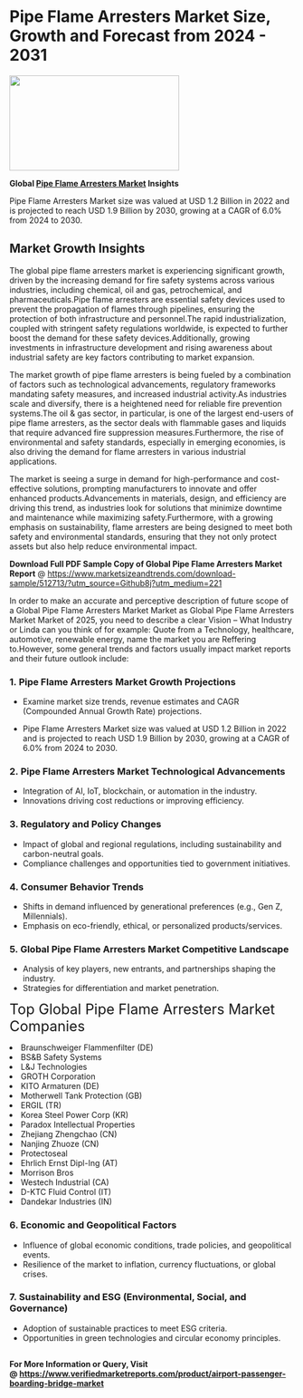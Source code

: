 <H1>Pipe Flame Arresters Market Size, Growth and Forecast from 2024 - 2031</H1><img class="aligncenter size-medium wp-image-584254" src="https://thirdeyenews.in/wp-content/uploads/2024/09/Global-Market-Research-300x168.jpeg" alt="" width="300" height="168" /><p><strong>Global&nbsp;<a href="https://www.marketsizeandtrends.com/download-sample/512713/?utm_source=Github8j?utm_medium=221">Pipe Flame Arresters Market</a> Insights</strong></p><p>Pipe Flame Arresters Market size was valued at USD 1.2 Billion in 2022 and is projected to reach USD 1.9 Billion by 2030, growing at a CAGR of 6.0% from 2024 to 2030.</p><p><h2>Market Growth Insights</h2> <p>The global pipe flame arresters market is experiencing significant growth, driven by the increasing demand for fire safety systems across various industries, including chemical, oil and gas, petrochemical, and pharmaceuticals.Pipe flame arresters are essential safety devices used to prevent the propagation of flames through pipelines, ensuring the protection of both infrastructure and personnel.The rapid industrialization, coupled with stringent safety regulations worldwide, is expected to further boost the demand for these safety devices.Additionally, growing investments in infrastructure development and rising awareness about industrial safety are key factors contributing to market expansion.</p> <p>The market growth of pipe flame arresters is being fueled by a combination of factors such as technological advancements, regulatory frameworks mandating safety measures, and increased industrial activity.As industries scale and diversify, there is a heightened need for reliable fire prevention systems.The oil & gas sector, in particular, is one of the largest end-users of pipe flame arresters, as the sector deals with flammable gases and liquids that require advanced fire suppression measures.Furthermore, the rise of environmental and safety standards, especially in emerging economies, is also driving the demand for flame arresters in various industrial applications.</p> <p>The market is seeing a surge in demand for high-performance and cost-effective solutions, prompting manufacturers to innovate and offer enhanced products.Advancements in materials, design, and efficiency are driving this trend, as industries look for solutions that minimize downtime and maintenance while maximizing safety.Furthermore, with a growing emphasis on sustainability, flame arresters are being designed to meet both safety and environmental standards, ensuring that they not only protect assets but also help reduce environmental impact.</p> <p><span class=""><strong>Download Full PDF Sample Copy of Global Pipe Flame Arresters Market Report</strong> @ <a href="https://www.marketsizeandtrends.com/download-sample/512713/?utm_source=Github8j?utm_medium=221" target="_blank">https://www.marketsizeandtrends.com/download-sample/512713/?utm_source=Github8j?utm_medium=221</a></span></p><p>In order to make an accurate and perceptive description of future scope of a Global&nbsp;Pipe Flame Arresters Market Market as Global&nbsp;Pipe Flame Arresters Market Market of 2025, you need to describe a clear Vision &ndash; What Industry or Linda can you think of for example: Quote from a Technology, healthcare, automotive, renewable energy, name the market you are Reffering to.However, some general trends and factors usually impact market reports and their future outlook include:</p><h3>1.&nbsp;<strong>Pipe Flame Arresters Market Growth Projections</strong></h3><ul><li>Examine market size trends, revenue estimates and CAGR (Compounded Annual Growth Rate) projections.</li><li><p>Pipe Flame Arresters Market size was valued at USD 1.2 Billion in 2022 and is projected to reach USD 1.9 Billion by 2030, growing at a CAGR of 6.0% from 2024 to 2030.</p></li></ul><h3>2.&nbsp;<strong>Pipe Flame Arresters Market Technological Advancements</strong></h3><ul><li>Integration of AI, IoT, blockchain, or automation in the industry.</li><li>Innovations driving cost reductions or improving efficiency.</li></ul><h3>3.&nbsp;<strong>Regulatory and Policy Changes</strong></h3><ul><li>Impact of global and regional regulations, including sustainability and carbon-neutral goals.</li><li>Compliance challenges and opportunities tied to government initiatives.</li></ul><h3>4.&nbsp;<strong>Consumer Behavior Trends</strong></h3><ul><li>Shifts in demand influenced by generational preferences (e.g., Gen Z, Millennials).</li><li>Emphasis on eco-friendly, ethical, or personalized products/services.</li></ul><h3>5.&nbsp;<strong>Global Pipe Flame Arresters Market Competitive Landscape</strong></h3><ul><li>Analysis of key players, new entrants, and partnerships shaping the industry.</li><li>Strategies for differentiation and market penetration.</li></ul><p data-pm-slice="1 1 []"><span style="color: inherit; font-family: inherit; font-size: 25px;">Top Global Pipe Flame Arresters Market Companies</span></p><div class="" data-test-id=""><p><li>Braunschweiger Flammenfilter (DE)</li><li> BS&B Safety Systems</li><li> L&J Technologies</li><li> GROTH Corporation</li><li> KITO Armaturen (DE)</li><li> Motherwell Tank Protection (GB)</li><li> ERGIL (TR)</li><li> Korea Steel Power Corp (KR)</li><li> Paradox Intellectual Properties</li><li>Zhejiang Zhengchao (CN)</li><li> Nanjing Zhuoze (CN)</li><li> Protectoseal</li><li> Ehrlich Ernst Dipl-Ing (AT)</li><li> Morrison Bros</li><li> Westech Industrial (CA)</li><li> D-KTC Fluid Control (IT)</li><li> Dandekar Industries (IN)</li></p></div><h3>6.&nbsp;<strong>Economic and Geopolitical Factors</strong></h3><ul><li>Influence of global economic conditions, trade policies, and geopolitical events.</li><li>Resilience of the market to inflation, currency fluctuations, or global crises.</li></ul><h3>7.&nbsp;<strong>Sustainability and ESG (Environmental, Social, and Governance)</strong></h3><ul><li>Adoption of sustainable practices to meet ESG criteria.</li><li>Opportunities in green technologies and circular economy principles.</li></ul><h2><strong style="font-size: 14px;">For More Information or Query, Visit @&nbsp;</strong><a style="background-color: #ffffff; font-size: 14px;" href="https://www.marketsizeandtrends.com/report/pipe-flame-arresters-market/" target="_blank">https://www.verifiedmarketreports.com/product/airport-passenger-boarding-bridge-market</a></h2>